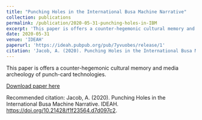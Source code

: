 ```yaml
---
title: "Punching Holes in the International Busa Machine Narrative"
collection: publications
permalink: /publication/2020-05-31-punching-holes-in-IBM
excerpt: 'This paper is offers a counter-hegemonic cultural memory and media archeology of punch-card technologies.'
date: 2020-05-31
venue: 'IDEAH'
paperurl: 'https://ideah.pubpub.org/pub/7yvuobes/release/1'
citation: 'Jacob, A. (2020). Punching Holes in the International Busa Machine Narrative. IDEAH. https://doi.org/10.21428/f1f23564.d7d097c2.'
---
```

This paper is offers a counter-hegemonic cultural memory and media archeology of punch-card technologies.

[Download paper here](https://ideah.pubpub.org/pub/7yvuobes/release/1)

Recommended citation: Jacob, A. (2020). Punching Holes in the International Busa Machine Narrative. IDEAH. https://doi.org/10.21428/f1f23564.d7d097c2.
